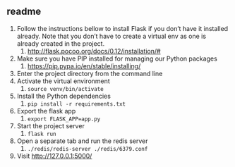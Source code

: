 ## readme

1. Follow the instructions bellow to install Flask if you don’t have it installed already. Note that you don’t have to create a virtual env as one is already created in the project.
    1. http://flask.pocoo.org/docs/0.12/installation/#
2. Make sure you have PIP installed for managing our Python packages
    1. https://pip.pypa.io/en/stable/installing/
3. Enter the project directory from the command line
4. Activate the virtual environment
    1. `source venv/bin/activate`
5. Install the Python dependencies
    1. `pip install -r requirements.txt`
6. Export the flask app
    1. `export FLASK_APP=app.py`
7. Start the project server
    1. `flask run`
8. Open a separate tab and run the redis server
    1. `./redis/redis-server ./redis/6379.conf`
9. Visit http://127.0.0.1:5000/